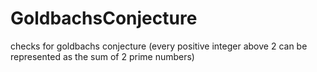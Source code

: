 # GoldbachsConjecture
checks for goldbachs conjecture (every positive integer above 2 can be represented as the sum of 2 prime numbers)
